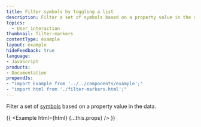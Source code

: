 ```yaml
---
title: Filter symbols by toggling a list
description: Filter a set of symbols based on a property value in the data.
topics:
  - User interaction
thumbnail: filter-markers
contentType: example
layout: example
hideFeedback: true
language:
- JavaScript
products:
- Documentation
prependJs:
- "import Example from '../../components/example';"
- "import html from './filter-markers.html';"
---
```


Filter a set of [symbols](https://docs.goong.io/style-spec/layers/#symbol) based on a property value in the data.

{{ <Example html={html} {...this.props} /> }}
